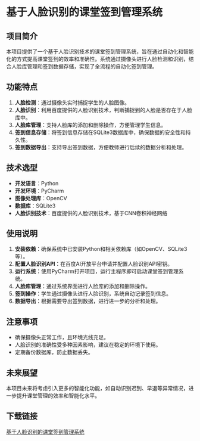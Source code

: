 # 基于人脸识别的课堂签到管理系统

## 项目简介

本项目提供了一个基于人脸识别技术的课堂签到管理系统，旨在通过自动化和智能化的方式提高课堂签到的效率和准确性。系统通过摄像头进行人脸检测和识别，结合人脸库管理和签到数据存储，实现了全流程的自动化签到管理。

## 功能特点

1. **人脸检测**：通过摄像头实时捕捉学生的人脸图像。
2. **人脸识别**：利用百度提供的人脸识别技术，判断捕捉到的人脸是否存在于人脸库中。
3. **人脸库管理**：支持人脸库的添加和删除操作，方便管理学生信息。
4. **签到信息存储**：将签到信息存储在SQLite3数据库中，确保数据的安全性和持久性。
5. **签到数据导出**：支持导出签到数据，方便教师进行后续的数据分析和处理。

## 技术选型

- **开发语言**：Python
- **开发环境**：PyCharm
- **图像处理库**：OpenCV
- **数据库**：SQLite3
- **人脸识别技术**：百度提供的人脸识别技术，基于CNN卷积神经网络

## 使用说明

1. **安装依赖**：确保系统中已安装Python和相关依赖库（如OpenCV、SQLite3等）。
2. **配置人脸识别API**：在百度AI开放平台申请并配置人脸识别API密钥。
3. **运行系统**：使用PyCharm打开项目，运行主程序即可启动课堂签到管理系统。
4. **人脸库管理**：通过系统界面进行人脸库的添加和删除操作。
5. **签到操作**：学生通过摄像头进行人脸识别，系统自动记录签到信息。
6. **数据导出**：根据需要导出签到数据，进行进一步的分析和处理。

## 注意事项

- 确保摄像头正常工作，且环境光线充足。
- 人脸识别的准确性受多种因素影响，建议在稳定的环境下使用。
- 定期备份数据库，防止数据丢失。

## 未来展望

本项目未来将考虑引入更多的智能化功能，如自动识别迟到、早退等异常情况，进一步提升课堂管理的效率和智能化水平。

## 下载链接

[基于人脸识别的课堂签到管理系统](https://pan.quark.cn/s/8a9b2b0dc23b)